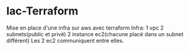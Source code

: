 # Iac-Terraform
Mise en place d'une infra sur aws avec terraform
Infra:
1 vpc
2 subnets(public et privé)
2 instance ec2(chacune placé dans un subnet différent)
Les 2 ec2 communiquent entre elles.
